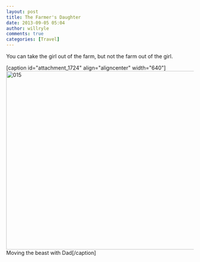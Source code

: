 ```yaml
---
layout: post
title: The Farmer's Daughter
date: 2013-09-05 05:04
author: willryle
comments: true
categories: [Travel]
---
```

You can take the girl out of the farm, but not the farm out of the girl.

[caption id="attachment_1724" align="aligncenter" width="640"]<a href="http://willryle.files.wordpress.com/2013/09/015.jpg" target="_blank"><img class="size-large wp-image-1724" alt="015" src="http://willryle.files.wordpress.com/2013/09/015.jpg?w=640" width="640" height="480" /></a> Moving the beast with Dad[/caption]
